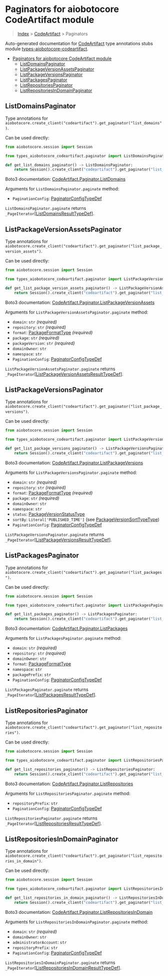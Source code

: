 <a id="paginators-for-aiobotocore-codeartifact-module"></a>

# Paginators for aiobotocore CodeArtifact module

> [Index](..) > [CodeArtifact](.) > Paginators

Auto-generated documentation for
[CodeArtifact](https://boto3.amazonaws.com/v1/documentation/api/latest/reference/services/codeartifact.html#CodeArtifact)
type annotations stubs module
[types-aiobotocore-codeartifact](https://pypi.org/project/types-aiobotocore-codeartifact/).

- [Paginators for aiobotocore CodeArtifact module](#paginators-for-aiobotocore-codeartifact-module)
  - [ListDomainsPaginator](#listdomainspaginator)
  - [ListPackageVersionAssetsPaginator](#listpackageversionassetspaginator)
  - [ListPackageVersionsPaginator](#listpackageversionspaginator)
  - [ListPackagesPaginator](#listpackagespaginator)
  - [ListRepositoriesPaginator](#listrepositoriespaginator)
  - [ListRepositoriesInDomainPaginator](#listrepositoriesindomainpaginator)

<a id="listdomainspaginator"></a>

## ListDomainsPaginator

Type annotations for
`aiobotocore.create_client("codeartifact").get_paginator("list_domains")`.

Can be used directly:

```python
from aiobotocore.session import Session

from types_aiobotocore_codeartifact.paginator import ListDomainsPaginator

def get_list_domains_paginator() -> ListDomainsPaginator:
    return Session().create_client("codeartifact").get_paginator("list_domains")
```

Boto3 documentation:
[CodeArtifact.Paginator.ListDomains](https://boto3.amazonaws.com/v1/documentation/api/latest/reference/services/codeartifact.html#CodeArtifact.Paginator.ListDomains)

Arguments for `ListDomainsPaginator.paginate` method:

- `PaginationConfig`:
  [PaginatorConfigTypeDef](./type_defs.md#paginatorconfigtypedef)

`ListDomainsPaginator.paginate` returns
`_PageIterator`\[[ListDomainsResultTypeDef](./type_defs.md#listdomainsresulttypedef)\].

<a id="listpackageversionassetspaginator"></a>

## ListPackageVersionAssetsPaginator

Type annotations for
`aiobotocore.create_client("codeartifact").get_paginator("list_package_version_assets")`.

Can be used directly:

```python
from aiobotocore.session import Session

from types_aiobotocore_codeartifact.paginator import ListPackageVersionAssetsPaginator

def get_list_package_version_assets_paginator() -> ListPackageVersionAssetsPaginator:
    return Session().create_client("codeartifact").get_paginator("list_package_version_assets")
```

Boto3 documentation:
[CodeArtifact.Paginator.ListPackageVersionAssets](https://boto3.amazonaws.com/v1/documentation/api/latest/reference/services/codeartifact.html#CodeArtifact.Paginator.ListPackageVersionAssets)

Arguments for `ListPackageVersionAssetsPaginator.paginate` method:

- `domain`: `str` *(required)*
- `repository`: `str` *(required)*
- `format`: [PackageFormatType](./literals.md#packageformattype) *(required)*
- `package`: `str` *(required)*
- `packageVersion`: `str` *(required)*
- `domainOwner`: `str`
- `namespace`: `str`
- `PaginationConfig`:
  [PaginatorConfigTypeDef](./type_defs.md#paginatorconfigtypedef)

`ListPackageVersionAssetsPaginator.paginate` returns
`_PageIterator`\[[ListPackageVersionAssetsResultTypeDef](./type_defs.md#listpackageversionassetsresulttypedef)\].

<a id="listpackageversionspaginator"></a>

## ListPackageVersionsPaginator

Type annotations for
`aiobotocore.create_client("codeartifact").get_paginator("list_package_versions")`.

Can be used directly:

```python
from aiobotocore.session import Session

from types_aiobotocore_codeartifact.paginator import ListPackageVersionsPaginator

def get_list_package_versions_paginator() -> ListPackageVersionsPaginator:
    return Session().create_client("codeartifact").get_paginator("list_package_versions")
```

Boto3 documentation:
[CodeArtifact.Paginator.ListPackageVersions](https://boto3.amazonaws.com/v1/documentation/api/latest/reference/services/codeartifact.html#CodeArtifact.Paginator.ListPackageVersions)

Arguments for `ListPackageVersionsPaginator.paginate` method:

- `domain`: `str` *(required)*
- `repository`: `str` *(required)*
- `format`: [PackageFormatType](./literals.md#packageformattype) *(required)*
- `package`: `str` *(required)*
- `domainOwner`: `str`
- `namespace`: `str`
- `status`: [PackageVersionStatusType](./literals.md#packageversionstatustype)
- `sortBy`: `Literal['PUBLISHED_TIME']` (see
  [PackageVersionSortTypeType](./literals.md#packageversionsorttypetype))
- `PaginationConfig`:
  [PaginatorConfigTypeDef](./type_defs.md#paginatorconfigtypedef)

`ListPackageVersionsPaginator.paginate` returns
`_PageIterator`\[[ListPackageVersionsResultTypeDef](./type_defs.md#listpackageversionsresulttypedef)\].

<a id="listpackagespaginator"></a>

## ListPackagesPaginator

Type annotations for
`aiobotocore.create_client("codeartifact").get_paginator("list_packages")`.

Can be used directly:

```python
from aiobotocore.session import Session

from types_aiobotocore_codeartifact.paginator import ListPackagesPaginator

def get_list_packages_paginator() -> ListPackagesPaginator:
    return Session().create_client("codeartifact").get_paginator("list_packages")
```

Boto3 documentation:
[CodeArtifact.Paginator.ListPackages](https://boto3.amazonaws.com/v1/documentation/api/latest/reference/services/codeartifact.html#CodeArtifact.Paginator.ListPackages)

Arguments for `ListPackagesPaginator.paginate` method:

- `domain`: `str` *(required)*
- `repository`: `str` *(required)*
- `domainOwner`: `str`
- `format`: [PackageFormatType](./literals.md#packageformattype)
- `namespace`: `str`
- `packagePrefix`: `str`
- `PaginationConfig`:
  [PaginatorConfigTypeDef](./type_defs.md#paginatorconfigtypedef)

`ListPackagesPaginator.paginate` returns
`_PageIterator`\[[ListPackagesResultTypeDef](./type_defs.md#listpackagesresulttypedef)\].

<a id="listrepositoriespaginator"></a>

## ListRepositoriesPaginator

Type annotations for
`aiobotocore.create_client("codeartifact").get_paginator("list_repositories")`.

Can be used directly:

```python
from aiobotocore.session import Session

from types_aiobotocore_codeartifact.paginator import ListRepositoriesPaginator

def get_list_repositories_paginator() -> ListRepositoriesPaginator:
    return Session().create_client("codeartifact").get_paginator("list_repositories")
```

Boto3 documentation:
[CodeArtifact.Paginator.ListRepositories](https://boto3.amazonaws.com/v1/documentation/api/latest/reference/services/codeartifact.html#CodeArtifact.Paginator.ListRepositories)

Arguments for `ListRepositoriesPaginator.paginate` method:

- `repositoryPrefix`: `str`
- `PaginationConfig`:
  [PaginatorConfigTypeDef](./type_defs.md#paginatorconfigtypedef)

`ListRepositoriesPaginator.paginate` returns
`_PageIterator`\[[ListRepositoriesResultTypeDef](./type_defs.md#listrepositoriesresulttypedef)\].

<a id="listrepositoriesindomainpaginator"></a>

## ListRepositoriesInDomainPaginator

Type annotations for
`aiobotocore.create_client("codeartifact").get_paginator("list_repositories_in_domain")`.

Can be used directly:

```python
from aiobotocore.session import Session

from types_aiobotocore_codeartifact.paginator import ListRepositoriesInDomainPaginator

def get_list_repositories_in_domain_paginator() -> ListRepositoriesInDomainPaginator:
    return Session().create_client("codeartifact").get_paginator("list_repositories_in_domain")
```

Boto3 documentation:
[CodeArtifact.Paginator.ListRepositoriesInDomain](https://boto3.amazonaws.com/v1/documentation/api/latest/reference/services/codeartifact.html#CodeArtifact.Paginator.ListRepositoriesInDomain)

Arguments for `ListRepositoriesInDomainPaginator.paginate` method:

- `domain`: `str` *(required)*
- `domainOwner`: `str`
- `administratorAccount`: `str`
- `repositoryPrefix`: `str`
- `PaginationConfig`:
  [PaginatorConfigTypeDef](./type_defs.md#paginatorconfigtypedef)

`ListRepositoriesInDomainPaginator.paginate` returns
`_PageIterator`\[[ListRepositoriesInDomainResultTypeDef](./type_defs.md#listrepositoriesindomainresulttypedef)\].
